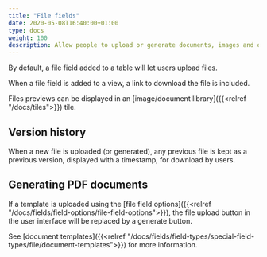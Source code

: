 ```yaml
---
title: "File fields"
date: 2020-05-08T16:40:00+01:00
type: docs
weight: 100
description: Allow people to upload or generate documents, images and other file types
---
```

By default, a file field added to a table will let users upload files. 

When a file field is added to a view, a link to download the file is included.

Files previews can be displayed in an [image/document library]({{<relref "/docs/tiles">}}) tile.

## Version history
When a new file is uploaded (or generated), any previous file is kept as a previous version, displayed with a timestamp, for download by users.

## Generating PDF documents
If a template is uploaded using the [file field options]({{<relref "/docs/fields/field-options/file-field-options">}}), the file upload button in the user interface will be replaced by a generate button.

See [document templates]({{<relref "/docs/fields/field-types/special-field-types/file/document-templates">}}) for more information.